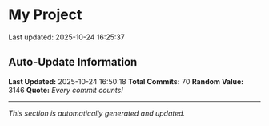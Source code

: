 # My Project


Last updated: 2025-10-24 16:25:37













































































































































































































































































































































































































































































## Auto-Update Information

**Last Updated:** 2025-10-24 16:50:18
**Total Commits:** 70
**Random Value:** 3146
**Quote:** _Every commit counts!_

---
_This section is automatically generated and updated._